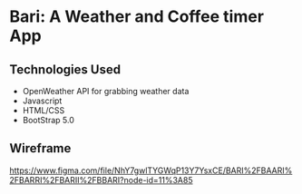 # Bari: A Weather and Coffee timer App

## Technologies Used

- OpenWeather API for grabbing weather data
- Javascript
- HTML/CSS
- BootStrap 5.0

## Wireframe

https://www.figma.com/file/NhY7gwlTYGWqP13Y7YsxCE/BARI%2FBAARI%2FBARRI%2FBARII%2FBBARI?node-id=11%3A85
